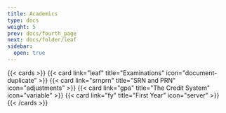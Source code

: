 ```yaml
---
title: Academics
type: docs
weight: 5
prev: docs/fourth_page
next: docs/folder/leaf
sidebar:
  open: true
---
```


{{< cards >}}
  {{< card link="leaf" title="Examinations" icon="document-duplicate" >}}
  {{< card link="srnprn" title="SRN and PRN" icon="adjustments" >}}
  {{< card link="gpa" title="The Credit System" icon="variable" >}}
  {{< card link="fy" title="First Year" icon="server" >}}
{{< /cards >}}